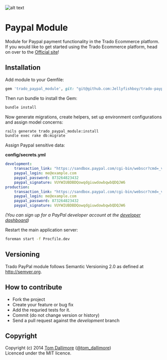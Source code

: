 ![alt text](http://cdn0.trado.io/trado-promo/assets/img/cropped.png "Trado")

# Paypal Module
Module for Paypal payment functionality in the Trado Ecommerce platform. If you would like to get started using the Trado Ecommerce platform, head on over to the [Official site](http://www.trado.io/?utm_source=github&utm_medium=website&utm_campaign=trado)!

## Installation

Add module to your Gemfile:

```ruby
gem 'trado_paypal_module', git: "git@github.com:Jellyfishboy/trado-paypal-module.git
```

Then run bundle to install the Gem:

```sh
bundle install
```

Now generate migrations, create helpers, set up environment configurations and assign model concerns:

```sh
rails generate trado_paypal_module:install
bundle exec rake db:migrate
```

Assign Paypal sensitive data:

**config/secrets.yml**

```yaml
development:
    transaction_link: "https://sandbox.paypal.com/cgi-bin/webscr?cmd=_view-a-trans&id="  
    paypal_login: me@example.com  
    paypal_password: 873264823432  
    paypal_signature: VUYWIUBDBDQowqdgiuwdowbqwbQDQJW6  
production:
    transaction_link: "https://sandbox.paypal.com/cgi-bin/webscr?cmd=_view-a-trans&id="  
    paypal_login: me@example.com  
    paypal_password: 873264823432  
    paypal_signature: VUYWIUBDBDQowqdgiuwdowbqwbQDQJW6  
```
*(You can sign up for a PayPal developer account at the [developer dashboard](https://developer.paypal.com))*

Restart the main application server:

```sh
foreman start -f Procfile.dev
```

## Versioning

Trado PayPal module follows Semantic Versioning 2.0 as defined at
<http://semver.org>.

## How to contribute

* Fork the project
* Create your feature or bug fix
* Add the requried tests for it.
* Commit (do not change version or history)
* Send a pull request against the *development* branch

## Copyright
Copyright (c) 2014 [Tom Dallimore](http://www.tomdallimore.com/?utm_source=trado-paypal-module-github&utm_medium=website&utm_campaign=tomdallimore) ([@tom_dallimore](http://twitter.com/tom_dallimore))  
Licenced under the MIT licence.

